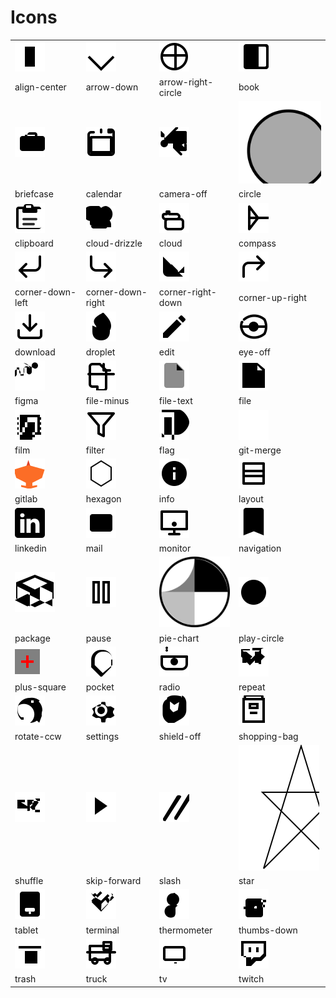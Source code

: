 # Icons

|  |  |  |  |
| ---- | ---- | ---- | ---- |
| ![align-center](icons/align-center.svg) | ![arrow-down](icons/arrow-down.svg) | ![arrow-right-circle](icons/arrow-right-circle.svg) | ![book](icons/book.svg)
| align-center | arrow-down | arrow-right-circle | book
| ![briefcase](icons/briefcase.svg) | ![calendar](icons/calendar.svg) | ![camera-off](icons/camera-off.svg) | ![circle](icons/circle.svg)
| briefcase | calendar | camera-off | circle
| ![clipboard](icons/clipboard.svg) | ![cloud-drizzle](icons/cloud-drizzle.svg) | ![cloud](icons/cloud.svg) | ![compass](icons/compass.svg)
| clipboard | cloud-drizzle | cloud | compass
| ![corner-down-left](icons/corner-down-left.svg) | ![corner-down-right](icons/corner-down-right.svg) | ![corner-right-down](icons/corner-right-down.svg) | ![corner-up-right](icons/corner-up-right.svg)
| corner-down-left | corner-down-right | corner-right-down | corner-up-right
| ![download](icons/download.svg) | ![droplet](icons/droplet.svg) | ![edit](icons/edit.svg) | ![eye-off](icons/eye-off.svg)
| download | droplet | edit | eye-off
| ![figma](icons/figma.svg) | ![file-minus](icons/file-minus.svg) | ![file-text](icons/file-text.svg) | ![file](icons/file.svg)
| figma | file-minus | file-text | file
| ![film](icons/film.svg) | ![filter](icons/filter.svg) | ![flag](icons/flag.svg) | ![git-merge](icons/git-merge.svg)
| film | filter | flag | git-merge
| ![gitlab](icons/gitlab.svg) | ![hexagon](icons/hexagon.svg) | ![info](icons/info.svg) | ![layout](icons/layout.svg)
| gitlab | hexagon | info | layout
| ![linkedin](icons/linkedin.svg) | ![mail](icons/mail.svg) | ![monitor](icons/monitor.svg) | ![navigation](icons/navigation.svg)
| linkedin | mail | monitor | navigation
| ![package](icons/package.svg) | ![pause](icons/pause.svg) | ![pie-chart](icons/pie-chart.svg) | ![play-circle](icons/play-circle.svg)
| package | pause | pie-chart | play-circle
| ![plus-square](icons/plus-square.svg) | ![pocket](icons/pocket.svg) | ![radio](icons/radio.svg) | ![repeat](icons/repeat.svg)
| plus-square | pocket | radio | repeat
| ![rotate-ccw](icons/rotate-ccw.svg) | ![settings](icons/settings.svg) | ![shield-off](icons/shield-off.svg) | ![shopping-bag](icons/shopping-bag.svg)
| rotate-ccw | settings | shield-off | shopping-bag
| ![shuffle](icons/shuffle.svg) | ![skip-forward](icons/skip-forward.svg) | ![slash](icons/slash.svg) | ![star](icons/star.svg)
| shuffle | skip-forward | slash | star
| ![tablet](icons/tablet.svg) | ![terminal](icons/terminal.svg) | ![thermometer](icons/thermometer.svg) | ![thumbs-down](icons/thumbs-down.svg)
| tablet | terminal | thermometer | thumbs-down
| ![trash](icons/trash.svg) | ![truck](icons/truck.svg) | ![tv](icons/tv.svg) | ![twitch](icons/twitch.svg)
| trash | truck | tv | twitch

